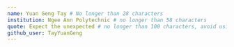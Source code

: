 ```yaml
---
name: Yuan Geng Tay # No longer than 28 characters
institution: Ngee Ann Polytechnic # no longer than 58 characters
quote: Expect the unexpected # no longer than 100 characters, avoid using quotes(") to guarantee the format remains the same.
github_user: TayYuanGeng
---
```

